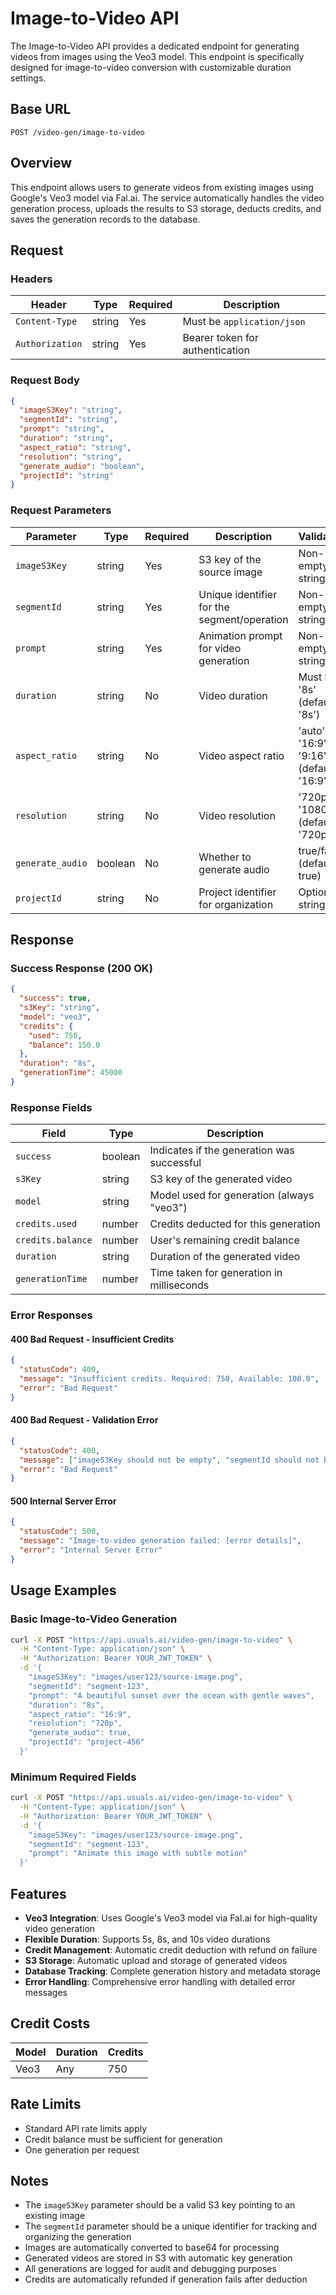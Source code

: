 # Image-to-Video API

The Image-to-Video API provides a dedicated endpoint for generating videos from images using the Veo3 model. This endpoint is specifically designed for image-to-video conversion with customizable duration settings.

## Base URL

```
POST /video-gen/image-to-video
```

## Overview

This endpoint allows users to generate videos from existing images using Google's Veo3 model via Fal.ai. The service automatically handles the video generation process, uploads the results to S3 storage, deducts credits, and saves the generation records to the database.

## Request

### Headers

| Header          | Type   | Required | Description                     |
| --------------- | ------ | -------- | ------------------------------- |
| `Content-Type`  | string | Yes      | Must be `application/json`      |
| `Authorization` | string | Yes      | Bearer token for authentication |

### Request Body

```json
{
  "imageS3Key": "string",
  "segmentId": "string",
  "prompt": "string", 
  "duration": "string",
  "aspect_ratio": "string",
  "resolution": "string",
  "generate_audio": "boolean",
  "projectId": "string"
}
```

### Request Parameters

| Parameter       | Type    | Required | Description                                     | Validation                    |
| --------------- | ------- | -------- | ----------------------------------------------- | ----------------------------- |
| `imageS3Key`    | string  | Yes      | S3 key of the source image                      | Non-empty string              |
| `segmentId`     | string  | Yes      | Unique identifier for the segment/operation     | Non-empty string              |
| `prompt`        | string  | Yes      | Animation prompt for video generation           | Non-empty string              |
| `duration`      | string  | No       | Video duration                                  | Must be '8s' (default: '8s') |
| `aspect_ratio`  | string  | No       | Video aspect ratio                              | 'auto', '16:9', '9:16' (default: '16:9') |
| `resolution`    | string  | No       | Video resolution                                | '720p', '1080p' (default: '720p') |
| `generate_audio`| boolean | No       | Whether to generate audio                       | true/false (default: true)    |
| `projectId`     | string  | No       | Project identifier for organization             | Optional string               |

## Response

### Success Response (200 OK)

```json
{
  "success": true,
  "s3Key": "string",
  "model": "veo3",
  "credits": {
    "used": 750,
    "balance": 150.0
  },
  "duration": "8s",
  "generationTime": 45000
}
```

### Response Fields

| Field            | Type    | Description                                    |
| ---------------- | ------- | ---------------------------------------------- |
| `success`        | boolean | Indicates if the generation was successful     |
| `s3Key`          | string  | S3 key of the generated video                  |
| `model`          | string  | Model used for generation (always "veo3")     |
| `credits.used`   | number  | Credits deducted for this generation           |
| `credits.balance`| number  | User's remaining credit balance                |
| `duration`       | string  | Duration of the generated video                |
| `generationTime` | number  | Time taken for generation in milliseconds      |

### Error Responses

#### 400 Bad Request - Insufficient Credits
```json
{
  "statusCode": 400,
  "message": "Insufficient credits. Required: 750, Available: 100.0",
  "error": "Bad Request"
}
```

#### 400 Bad Request - Validation Error
```json
{
  "statusCode": 400,
  "message": ["imageS3Key should not be empty", "segmentId should not be empty", "prompt should not be empty"],
  "error": "Bad Request"
}
```

#### 500 Internal Server Error
```json
{
  "statusCode": 500,
  "message": "Image-to-video generation failed: [error details]",
  "error": "Internal Server Error"
}
```

## Usage Examples

### Basic Image-to-Video Generation

```bash
curl -X POST "https://api.usuals.ai/video-gen/image-to-video" \
  -H "Content-Type: application/json" \
  -H "Authorization: Bearer YOUR_JWT_TOKEN" \
  -d '{
    "imageS3Key": "images/user123/source-image.png",
    "segmentId": "segment-123",
    "prompt": "A beautiful sunset over the ocean with gentle waves",
    "duration": "8s",
    "aspect_ratio": "16:9",
    "resolution": "720p",
    "generate_audio": true,
    "projectId": "project-456"
  }'
```

### Minimum Required Fields

```bash
curl -X POST "https://api.usuals.ai/video-gen/image-to-video" \
  -H "Content-Type: application/json" \
  -H "Authorization: Bearer YOUR_JWT_TOKEN" \
  -d '{
    "imageS3Key": "images/user123/source-image.png",
    "segmentId": "segment-123",
    "prompt": "Animate this image with subtle motion"
  }'
```

## Features

- **Veo3 Integration**: Uses Google's Veo3 model via Fal.ai for high-quality video generation
- **Flexible Duration**: Supports 5s, 8s, and 10s video durations
- **Credit Management**: Automatic credit deduction with refund on failure
- **S3 Storage**: Automatic upload and storage of generated videos
- **Database Tracking**: Complete generation history and metadata storage
- **Error Handling**: Comprehensive error handling with detailed error messages

## Credit Costs

| Model | Duration | Credits |
| ----- | -------- | ------- |
| Veo3  | Any      | 750     |

## Rate Limits

- Standard API rate limits apply
- Credit balance must be sufficient for generation
- One generation per request

## Notes

- The `imageS3Key` parameter should be a valid S3 key pointing to an existing image
- The `segmentId` parameter should be a unique identifier for tracking and organizing the generation
- Images are automatically converted to base64 for processing
- Generated videos are stored in S3 with automatic key generation
- All generations are logged for audit and debugging purposes
- Credits are automatically refunded if generation fails after deduction
